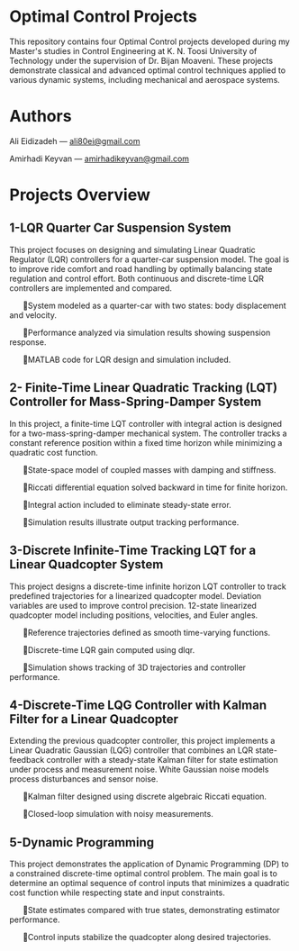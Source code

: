 # Optimal Control Projects
This repository contains four Optimal Control projects developed during my Master's studies in Control Engineering at K. N. Toosi University of Technology under the supervision of Dr. Bijan Moaveni. These projects demonstrate classical and advanced optimal control techniques applied to various dynamic systems, including mechanical and aerospace systems.

# Authors
Ali Eidizadeh — ali80ei@gmail.com

Amirhadi Keyvan — amirhadikeyvan@gmail.com

# Projects Overview

## 1-LQR Quarter Car Suspension System
This project focuses on designing and simulating Linear Quadratic Regulator (LQR) controllers for a quarter-car suspension model. The goal is to improve ride comfort and road handling by optimally balancing state regulation and control effort. Both continuous and discrete-time LQR controllers are implemented and compared.

&nbsp;&nbsp;&nbsp;&nbsp;&nbsp;&nbsp;🔸System modeled as a quarter-car with two states: body displacement and velocity.

&nbsp;&nbsp;&nbsp;&nbsp;&nbsp;&nbsp;🔸Performance analyzed via simulation results showing suspension response.

&nbsp;&nbsp;&nbsp;&nbsp;&nbsp;&nbsp;🔸MATLAB code for LQR design and simulation included.

## 2- Finite-Time Linear Quadratic Tracking (LQT) Controller for Mass-Spring-Damper System
In this project, a finite-time LQT controller with integral action is designed for a two-mass-spring-damper mechanical system. The controller tracks a constant reference position within a fixed time horizon while minimizing a quadratic cost function.

&nbsp;&nbsp;&nbsp;&nbsp;&nbsp;&nbsp;🔸State-space model of coupled masses with damping and stiffness.

&nbsp;&nbsp;&nbsp;&nbsp;&nbsp;&nbsp;🔸Riccati differential equation solved backward in time for finite horizon.

&nbsp;&nbsp;&nbsp;&nbsp;&nbsp;&nbsp;🔸Integral action included to eliminate steady-state error.

&nbsp;&nbsp;&nbsp;&nbsp;&nbsp;&nbsp;🔸Simulation results illustrate output tracking performance.

## 3-Discrete Infinite-Time Tracking LQT for a Linear Quadcopter System
This project designs a discrete-time infinite horizon LQT controller to track predefined trajectories for a linearized quadcopter model. Deviation variables are used to improve control precision.
12-state linearized quadcopter model including positions, velocities, and Euler angles.

&nbsp;&nbsp;&nbsp;&nbsp;&nbsp;&nbsp;🔸Reference trajectories defined as smooth time-varying functions.

&nbsp;&nbsp;&nbsp;&nbsp;&nbsp;&nbsp;🔸Discrete-time LQR gain computed using dlqr.

&nbsp;&nbsp;&nbsp;&nbsp;&nbsp;&nbsp;🔸Simulation shows tracking of 3D trajectories and controller performance.

## 4-Discrete-Time LQG Controller with Kalman Filter for a Linear Quadcopter
Extending the previous quadcopter controller, this project implements a Linear Quadratic Gaussian (LQG) controller that combines an LQR state-feedback controller with a steady-state Kalman filter for state estimation under process and measurement noise.
White Gaussian noise models process disturbances and sensor noise.

&nbsp;&nbsp;&nbsp;&nbsp;&nbsp;&nbsp;🔸Kalman filter designed using discrete algebraic Riccati equation.

&nbsp;&nbsp;&nbsp;&nbsp;&nbsp;&nbsp;🔸Closed-loop simulation with noisy measurements.

## 5-Dynamic Programming
This project demonstrates the application of Dynamic Programming (DP) to a constrained discrete-time optimal control problem. The main goal is to determine an optimal sequence of control inputs that minimizes a quadratic cost function while respecting state and input constraints.

&nbsp;&nbsp;&nbsp;&nbsp;&nbsp;&nbsp;🔸State estimates compared with true states, demonstrating estimator performance.

&nbsp;&nbsp;&nbsp;&nbsp;&nbsp;&nbsp;🔸Control inputs stabilize the quadcopter along desired trajectories.
